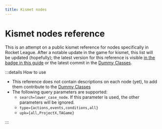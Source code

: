 ```yaml
---
title: Kismet nodes
---
```


# Kismet nodes reference

This is an attempt on a public kismet reference for nodes specifically in Rocket League.
After a notable update in the game for kismet, this list will be updated (hopefully);
the latest version for this reference is visible [in the badge in this guide](class.md) or the latest commit in the [Dummy Classes][dc2].

:::details How to use

- This reference does not contain descriptions on each node (yet), to add them contribute to the [Dummy Classes][dc2]
- The following query parameters are supported:
  - `search=lower_case_node`. If this parameter is used, the other parameters will be ignored.
  - `type={actions,events,conditions,all}`
  - `upk={all,ProjectX,TAGame}`

:::

<KismetNodeSearch  
    categories="actions,conditions,events"  
    packages="TAGame,ProjectX"
/>

[dc2]: https://github.com/ghostrider-05/RL-dummy-classes2
